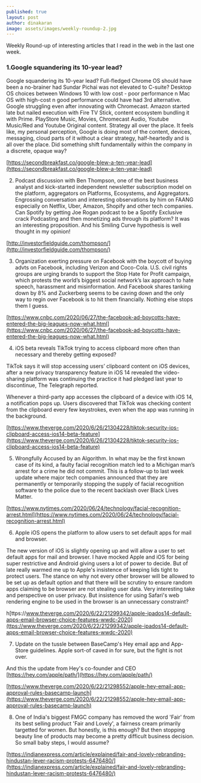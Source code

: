 ```yaml
---
published: true
layout: post
author: dinakaran
image: assets/images/weekly-roundup-2.jpg
---
```

Weekly Round-up of interesting articles that I read in the web in the last one week. 

### 1.Google squandering its 10-year lead?

Google squandering its 10-year lead? Full-fledged Chrome OS should have been a no-brainer had Sundar Pichai was not elevated to C-suite? Desktop OS choices between Windows 10 with low cost - poor performance n Mac OS with high-cost n good performance could have had 3rd alternative. Google struggling even after innovating with Chromecast. Amazon started late but nailed execution with Fire TV Stick, content ecosystem bundling it with Prime. PlayStore Music, Movies, Chromecast Audio, Youtube Music/Red and Youtube Original content. Strategy all over the place. It feels like, my personal perception, Google is doing most of the content, devices, messaging, cloud parts of it without a clear strategy, half-heartedly and is all over the place. Did something shift fundamentally within the company in a discrete, opaque way?

   [https://secondbreakfast.co/google-blew-a-ten-year-lead](https://secondbreakfast.co/google-blew-a-ten-year-lead)

2.  Podcast discussion with Ben Thompson, one of the best business analyst and kick-started independent newsletter subscription model on the platform, aggregators on Platforms, Ecosystems, and Aggregators. Engrossing conversation and interesting observations by him on FAANG especially on Netflix, Uber, Amazon, Shopify and other tech companies. Can Spotify by getting Joe Rogan podcast to be a Spotify Exclusive crack Podcasting and then monetizing ads through its platform? It was an interesting proposition. And his Smiling Curve hypothesis is well thought in my opinion!

   [http://investorfieldguide.com/thompson/](http://investorfieldguide.com/thompson/)

3.  Organization exerting pressure on Facebook with the boycott of buying advts on Facebook, including Verizon and Coco-Cola. U.S. civil rights groups are urging brands to support the Stop Hate for Profit campaign, which protests the world’s biggest social network’s lax approach to hate speech, harassment and misinformation.  And Facebook shares tanking down by 8% and Zuckerberg seems to be caving down and the only way to regin over Facebook is to hit them financially. Nothing else stops them I guess.  

  [https://www.cnbc.com/2020/06/27/the-facebook-ad-boycotts-have-entered-the-big-leagues-now-what.html](https://www.cnbc.com/2020/06/27/the-facebook-ad-boycotts-have-entered-the-big-leagues-now-what.html)


4. iOS beta reveals TikTok trying to access clipboard more often than necessary and thereby getting exposed?

TikTok says it will stop accessing users’ clipboard content on iOS devices, after a new privacy transparency feature in iOS 14 revealed the video-sharing platform was continuing the practice it had pledged last year to discontinue, The Telegraph reported.

Whenever a third-party app accesses the clipboard of a device with iOS 14, a notification pops up. Users discovered that TikTok was checking content from the clipboard every few keystrokes, even when the app was running in the background. 

  [https://www.theverge.com/2020/6/26/21304228/tiktok-security-ios-clipboard-access-ios14-beta-feature](https://www.theverge.com/2020/6/26/21304228/tiktok-security-ios-clipboard-access-ios14-beta-feature)

5. Wrongfully Accused by an Algorithm. In what may be the first known case of its kind, a faulty facial recognition match led to a Michigan man’s arrest for a crime he did not commit. This is a follow-up to last week update where major tech companies announced that they are permanently or temporarily stopping the supply of facial recognition software to the police due to the recent backlash over Black Lives Matter.  

  [https://www.nytimes.com/2020/06/24/technology/facial-recognition-arrest.html](https://www.nytimes.com/2020/06/24/technology/facial-recognition-arrest.html)


6. Apple iOS opens the platform to allow users to set default apps for mail and browser.  

The new version of iOS is slightly opening up and will allow a user to set default apps for mail and browser. I have mocked Apple and iOS for being super restrictive and Android giving users a lot of power to decide. But of late really warmed me up to Apple's insistence of keeping lids tight to protect users. The stance on why not every other browser will be allowed to be set up as default option and that there will be scrutiny to ensure random apps claiming to be browser are not stealing user data. Very interesting take and perspective on user privacy. But insistence for using Safari's web rendering engine to be used in the browser is an unnecessary constraint? 

  h[ttps://www.theverge.com/2020/6/22/21299342/apple-ipados14-default-apps-email-browser-choice-features-wwdc-2020](ttps://www.theverge.com/2020/6/22/21299342/apple-ipados14-default-apps-email-browser-choice-features-wwdc-2020)

7. Update on the tussle between BaseCamp's Hey email app and App-Store guidelines. Apple sort-of caved in for sure, but the fight is not over.

And this the update from Hey's co-founder and CEO [https://hey.com/apple/path/](https://hey.com/apple/path/) 

  [https://www.theverge.com/2020/6/22/21298552/apple-hey-email-app-approval-rules-basecamp-launch](https://www.theverge.com/2020/6/22/21298552/apple-hey-email-app-approval-rules-basecamp-launch)

8. One of India's biggest FMGC company has removed the word 'Fair' from its best selling product 'Fair and Lovely', a fairness cream primarily targetted for women. But honestly, is this enough? But then stopping beauty line of products may become a pretty difficult business decision. So small baby steps, I would assume? 
 
  [https://indianexpress.com/article/explained/fair-and-lovely-rebranding-hindustan-lever-racism-protests-6476480/](https://indianexpress.com/article/explained/fair-and-lovely-rebranding-hindustan-lever-racism-protests-6476480/)
